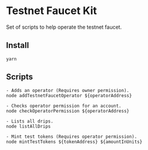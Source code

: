 # Testnet Faucet Kit

Set of scripts to help operate the testnet faucet.

## Install

`yarn`

## Scripts

```
- Adds an operator (Requires owner permission).
node addTestnetFaucetOperator ${operatorAddress}

- Checks operator permission for an account.
node checkOperatorPermission ${operatorAddress}

- Lists all drips.
node listAllDrips

- Mint test tokens (Requires operator permission).
node mintTestTokens ${tokenAddress} ${amountInUnits}
```